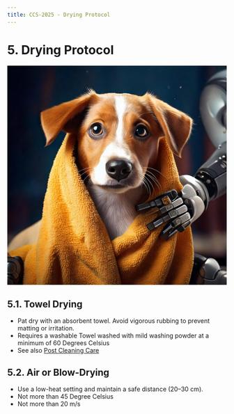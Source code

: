 ```yaml
---
title: CCS-2025 - Drying Protocol
---
```

# **5. Drying Protocol**  
![](Images/Dog%20Towel.png)
## **5.1. Towel Drying**  
- Pat dry with an absorbent towel. Avoid vigorous rubbing to prevent matting or irritation.  
- Requires a washable Towel washed with mild washing powder at a minimum of 60 Degrees Celsius
- See also [Post Cleaning Care](06_Post-Cleaning_Care.md)

## **5.2. Air or Blow-Drying**  
- Use a low-heat setting and maintain a safe distance (20–30 cm).
- Not more than 45 Degree Celsius
- Not more than 20 m/s